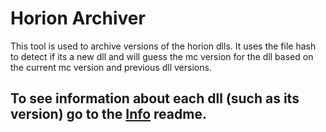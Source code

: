# Horion Archiver
This tool is used to archive versions of the horion dlls. It uses the file hash to detect if its a new dll and will guess the mc version for the dll based on the current mc version and previous dll versions.
## To see information about each dll (such as its version) go to the [Info](info.md) readme.
